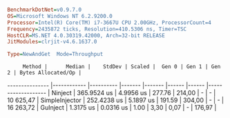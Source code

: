 ```ini

BenchmarkDotNet=v0.9.7.0
OS=Microsoft Windows NT 6.2.9200.0
Processor=Intel(R) Core(TM) i7-3667U CPU 2.00GHz, ProcessorCount=4
Frequency=2435872 ticks, Resolution=410.5306 ns, Timer=TSC
HostCLR=MS.NET 4.0.30319.42000, Arch=32-bit RELEASE
JitModules=clrjit-v4.6.1637.0

Type=NewAndGet  Mode=Throughput  

```
         Method |      Median |    StdDev | Scaled |  Gen 0 | Gen 1 | Gen 2 | Bytes Allocated/Op |
--------------- |------------ |---------- |------- |------- |------ |------ |------------------- |
        Ninject | 365.9524 us | 4.9956 us | 277.76 | 214,00 |     - |     - |          10 625,47 |
 SimpleInjector | 252.4238 us | 5.1897 us | 191.59 | 304,00 |     - |     - |          16 263,72 |
       GuInject |   1.3175 us | 0.0316 us |   1.00 |   3,30 |  0,07 |     - |             176,97 |
